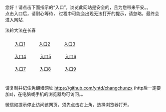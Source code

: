 您好！请点击下面指示的“入口”，浏览此网站是安全的，且为您带来平安。。 <br/>
点击入口后，请耐心等待， 过程中可能会出现无法打开的提示，请忽略，最终会进入网站. </br>

法轮大法在长春<br/>
<div style="padding:10px"><a style="margin:20px" target="_blank" href="https://dzt0dk88yt5bn.cloudfront.net/2Qpsp?thqlzvwh" id="ccLink1" rel="nofollow">入口1</a> <a target="_blank" style="margin:20px" href="https://dslxshos1209t.cloudfront.net/2Qpsp?xpakba" id="ccLink2" rel="nofollow">入口2</a> <a style="margin:20px" target="_blank" href="https://d1jg94dcnl83rx.cloudfront.net/2Qpsp?fgxaekef" id="ccLink3" rel="nofollow">入口3</a></div>

<div style="padding:10px" ><a style="margin:20px" target="_blank" href="https://dzt0dk88yt5bn.cloudfront.net/2Qpsp?thqlzvwh" id="ccLink4" rel="nofollow">入口4</a> <a style="margin:20px" href="https://dslxshos1209t.cloudfront.net/2Qpsp?xpakba" target="_blank" id="ccLink5" rel="nofollow">入口5</a> <a style="margin:20px" href="https://d1jg94dcnl83rx.cloudfront.net/2Qpsp?fgxaekef" target="_blank" id="ccLink6" rel="nofollow">入口6</a></div>

<div style="padding:10px"><a style="margin:20px" target="_blank" href="https://dzt0dk88yt5bn.cloudfront.net/2Qpsp?thqlzvwh" id="ccLink7" rel="nofollow">入口7</a> <a style="margin:20px" href="https://dslxshos1209t.cloudfront.net/2Qpsp?xpakba" target="_blank" id="ccLink8" rel="nofollow">入口8</a> <a style="margin:20px" target="_blank" href="https://d1jg94dcnl83rx.cloudfront.net/2Qpsp?fgxaekef" id="ccLink9" rel="nofollow">入口9</a></div>

<br/>



请复制并记住免翻墙网址 https://github.com/yntd/changchunzx (http后一定要加s)，在电脑或手机的浏览器均可访问。。<br/>

微信如提示停止访问该网页，须先点击右上角，选择浏览器打开。
